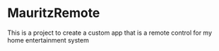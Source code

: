 # MauritzRemote
This is a project to create a custom app that is a remote control for my home entertainment system
